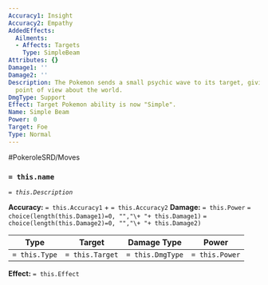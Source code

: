 ```yaml
---
Accuracy1: Insight
Accuracy2: Empathy
AddedEffects:
  Ailments:
  - Affects: Targets
    Type: SimpleBeam
Attributes: {}
Damage1: ''
Damage2: ''
Description: The Pokemon sends a small psychic wave to its target, giving it a simpler
  point of view about the world.
DmgType: Support
Effect: Target Pokemon ability is now "Simple".
Name: Simple Beam
Power: 0
Target: Foe
Type: Normal
---
```


#PokeroleSRD/Moves

### `= this.name` 
*`= this.Description`*

**Accuracy:** `= this.Accuracy1` + `= this.Accuracy2`
**Damage:** `= this.Power` `= choice(length(this.Damage1)=0, "","\+ "+ this.Damage1)` `= choice(length(this.Damage2)=0, "","\+ "+ this.Damage2)`

| Type          | Target          | Damage Type          | Power          |
| ------------- | --------------- | ---------------- | -------------- |
| `= this.Type` | `= this.Target` | `= this.DmgType` | `= this.Power` | 

**Effect:** `= this.Effect`